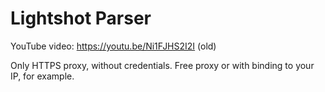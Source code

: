 # Lightshot Parser
YouTube video: https://youtu.be/Ni1FJHS2I2I (old)

Only HTTPS proxy, without credentials. Free proxy or with binding to your IP, for example.
